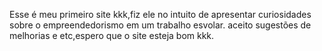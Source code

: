 Esse é meu primeiro site kkk,fiz ele no intuito de apresentar curiosidades sobre o empreendedorismo em um trabalho esvolar.
aceito sugestões de melhorias e etc,espero que o site esteja bom kkk.
